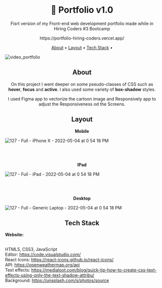 <h1 align="center">	🎨 Portfolio v1.0</h1>
<p align="center">Fisrt version of my  Front-end web development portfolio made while in Hiring Coders #3 Bootcamp</p>
<p align="center">https://portfolio-hiring-coders.vercel.app/</p>


<p align="center">
 <a href="#about">About</a> •
 <a href="#layout">Layout</a> • 
 <a href="#tech-stack">Tech Stack</a> • 
  
 
</p>

![video_portfolio](https://user-images.githubusercontent.com/102549776/166748257-2e3e7328-95c9-4a88-a616-59c8e50bf901.gif)




<h2 align="center">About</h2>

<p align="center">On this project I went deeper on some pseudo-classes of CSS such as <strong>hover</strong>, <strong>focus</strong> and <strong>active</strong>. I also
  used some variety of <strong>box-shadow</strong> styles.</p>

<p align="center">I used Figma app to vectorize the cartoon image and Responsively app to adjust the Responsiveness od the Screens.</p>
 

 <h2 align="center">Layout</h2>

<p align="center"><strong>Mobile</strong>


![127 - Full - iPhone X - 2022-05-04 at 0 54 18 PM](https://user-images.githubusercontent.com/102549776/166747626-1ce38edb-ea61-4907-815a-5b1e63dfe9c0.jpg)</p>








<br><br>

<p align="center"><strong>IPad</strong></p>



![127 - Full - iPad - 2022-05-04 at 0 54 18 PM](https://user-images.githubusercontent.com/102549776/166747926-cf0f727e-d510-4e1b-8ba8-9c7e478f8689.jpg)

<br><br>

<p align="center"><strong>Desktop</strong></p>



![127 - Full - Generic Laptop - 2022-05-04 at 0 54 18 PM](https://user-images.githubusercontent.com/102549776/166748106-c8cf3677-31e8-4f08-8440-6bac31c0ca08.jpg)



<h2 align="center">Tech Stack</h2>

<strong>Website:</strong><br><br>

HTML5, CSS3, JavaScript<br>
Editor: https://code.visualstudio.com/<br>
React Icons: https://react-icons.github.io/react-icons/<br>
API: https://openweathermap.org/api<br>
Text effects: https://medialoot.com/blog/quick-tip-how-to-create-css-text-effects-using-only-the-text-shadow-attribu/<br>
Background: https://unsplash.com/s/photos/source
